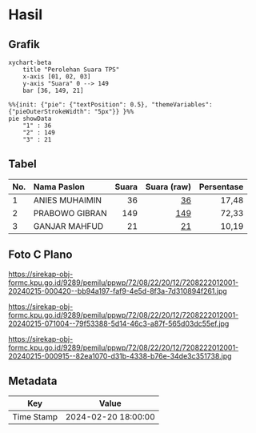# Hasil

## Grafik

```mermaid
xychart-beta
    title "Perolehan Suara TPS"
    x-axis [01, 02, 03]
    y-axis "Suara" 0 --> 149
    bar [36, 149, 21]
```

```mermaid
%%{init: {"pie": {"textPosition": 0.5}, "themeVariables": {"pieOuterStrokeWidth": "5px"}} }%%
pie showData
    "1" : 36
    "2" : 149
    "3" : 21
```

## Tabel

| No. | Nama Paslon    | Suara | Suara (raw) | Persentase |
|:--- |:-------------- | -----:| -----------:| ----------:|
| 1   | ANIES MUHAIMIN | 36    | [36][p-1]   | 17,48      |
| 2   | PRABOWO GIBRAN | 149   | [149][p-2]  | 72,33      |
| 3   | GANJAR MAHFUD  | 21    | [21][p-3]   | 10,19      |


[p-1]: https://github.com/gigit-pemilu/pemilu-2024-72-sulawesi-tengah/blob/main/pilpres/hitung-suara/sub/72-sulawesi-tengah/sub/08-parigi-moutong/sub/22-ongka-malino/sub/2012-tinombala-jaya/sub/001-tps/sub/paslon-1.txt
[p-2]: https://github.com/gigit-pemilu/pemilu-2024-72-sulawesi-tengah/blob/main/pilpres/hitung-suara/sub/72-sulawesi-tengah/sub/08-parigi-moutong/sub/22-ongka-malino/sub/2012-tinombala-jaya/sub/001-tps/sub/paslon-2.txt
[p-3]: https://github.com/gigit-pemilu/pemilu-2024-72-sulawesi-tengah/blob/main/pilpres/hitung-suara/sub/72-sulawesi-tengah/sub/08-parigi-moutong/sub/22-ongka-malino/sub/2012-tinombala-jaya/sub/001-tps/sub/paslon-3.txt

## Foto C Plano

https://sirekap-obj-formc.kpu.go.id/9289/pemilu/ppwp/72/08/22/20/12/7208222012001-20240215-000420--bb94a197-faf9-4e5d-8f3a-7d310894f261.jpg

https://sirekap-obj-formc.kpu.go.id/9289/pemilu/ppwp/72/08/22/20/12/7208222012001-20240215-071004--79f53388-5d14-46c3-a87f-565d03dc55ef.jpg

https://sirekap-obj-formc.kpu.go.id/9289/pemilu/ppwp/72/08/22/20/12/7208222012001-20240215-000915--82ea1070-d31b-4338-b76e-34de3c351738.jpg


## Metadata

| Key        | Value               |
| ---------- | ------------------- |
| Time Stamp | 2024-02-20 18:00:00 |



